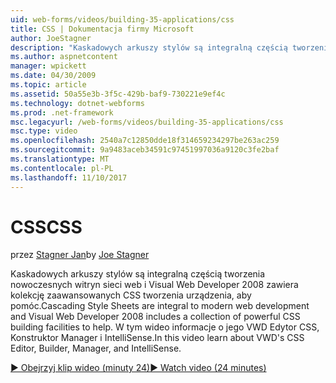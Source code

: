 ```yaml
---
uid: web-forms/videos/building-35-applications/css
title: CSS | Dokumentacja firmy Microsoft
author: JoeStagner
description: "Kaskadowych arkuszy stylów są integralną częścią tworzenia nowoczesnych witryn sieci web i Visual Web Developer 2008 zawiera kolekcję zaawansowanych CSS tworzenia urządzenia, aby ułatwić..."
ms.author: aspnetcontent
manager: wpickett
ms.date: 04/30/2009
ms.topic: article
ms.assetid: 50a55e3b-3f5c-429b-baf9-730221e9ef4c
ms.technology: dotnet-webforms
ms.prod: .net-framework
msc.legacyurl: /web-forms/videos/building-35-applications/css
msc.type: video
ms.openlocfilehash: 2540a7c12850dde18f314659234297be263ac259
ms.sourcegitcommit: 9a9483aceb34591c97451997036a9120c3fe2baf
ms.translationtype: MT
ms.contentlocale: pl-PL
ms.lasthandoff: 11/10/2017
---
```

<a name="css"></a><span data-ttu-id="eee21-103">CSS</span><span class="sxs-lookup"><span data-stu-id="eee21-103">CSS</span></span>
====================
<span data-ttu-id="eee21-104">przez [Stagner Jan](https://github.com/JoeStagner)</span><span class="sxs-lookup"><span data-stu-id="eee21-104">by [Joe Stagner](https://github.com/JoeStagner)</span></span>

<span data-ttu-id="eee21-105">Kaskadowych arkuszy stylów są integralną częścią tworzenia nowoczesnych witryn sieci web i Visual Web Developer 2008 zawiera kolekcję zaawansowanych CSS tworzenia urządzenia, aby pomóc.</span><span class="sxs-lookup"><span data-stu-id="eee21-105">Cascading Style Sheets are integral to modern web development and Visual Web Developer 2008 includes a collection of powerful CSS building facilities to help.</span></span> <span data-ttu-id="eee21-106">W tym wideo informacje o jego VWD Edytor CSS, Konstruktor Manager i IntelliSense.</span><span class="sxs-lookup"><span data-stu-id="eee21-106">In this video learn about VWD's CSS Editor, Builder, Manager, and IntelliSense.</span></span>

[<span data-ttu-id="eee21-107">&#9654; Obejrzyj klip wideo (minuty 24)</span><span class="sxs-lookup"><span data-stu-id="eee21-107">&#9654; Watch video (24 minutes)</span></span>](https://channel9.msdn.com/Blogs/ASP-NET-Site-Videos/css)
